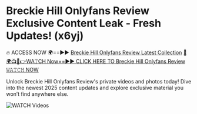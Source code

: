 # Breckie Hill Onlyfans Review Exclusive Content Leak - Fresh Updates! (x6yj)

🔥 ACCESS NOW 🌍==►► <a href="https://tinyurl.com/3fjeunct" rel="nofollow">Breckie Hill Onlyfans Review Latest Collection</a></h3>
[🔴🌍📺📱👉WA𝚃CH Now==►► CLICK HERE TO Breckie Hill Onlyfans Review 𝚆𝙰𝚃𝙲𝙷 NOW](https://tinyurl.com/3fjeunct)

Unlock Breckie Hill Onlyfans Review's private videos and photos today! Dive into the newest 2025 content updates and explore exclusive material you won’t find anywhere else.


<a href="https://tinyurl.com/3fjeunct" rel="nofollow" data-target="animated-image.originalLink"><img src="https://camo.githubusercontent.com/8a4f000d20f83aca3bf7ec5f350d767afa0574a8a352519fd8cfa583a6f93a33/68747470733a2f2f692e696d6775722e636f6d2f644a486b345a712e676966" alt="WATCH Videos" data-canonical-src="https://i.imgur.com/dJHk4Zq.gif" style="max-width: 100%; display: inline-block;" data-target="animated-image.originalImage"></a>

